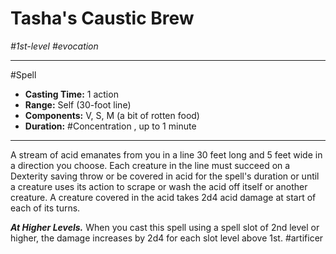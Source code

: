 # Tasha's Caustic Brew
*#1st-level #evocation*
___ 
#Spell
- **Casting Time:** 1 action
- **Range:** Self (30-foot line)
- **Components:** V, S, M (a bit of rotten food)
- **Duration:** #Concentration , up to 1 minute
---
A stream of acid emanates from you in a line 30 feet long and 5 feet wide in a direction you choose. Each creature in the line must succeed on a Dexterity saving throw or be covered in acid for the spell's duration or until a creature uses its action to scrape or wash the acid off itself or another creature. A creature covered in the acid takes 2d4 acid damage at start of each of its turns.

***At Higher Levels.*** When you cast this spell using a spell slot of 2nd level or higher, the damage increases by 2d4 for each slot level above 1st.
#artificer